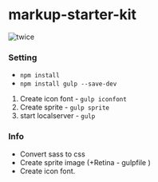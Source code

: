 # markup-starter-kit
![twice](http://az879543.vo.msecnd.net/twice/20180701%200AM_TWICE1.jpg)

### Setting
* ```npm install```
* ```npm install gulp --save-dev```

1. Create icon font - `gulp iconfont`
2. Create sprite - `gulp sprite`
3. start localserver - `gulp`
### Info
  - Convert sass to css
  - Create sprite image (+Retina - gulpfile )
  - Create icon font.

